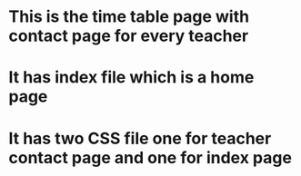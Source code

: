 # This is the time table page with contact page for every teacher 
# It has index file which is a home page
# It has two CSS file one for teacher contact page and one for index page
